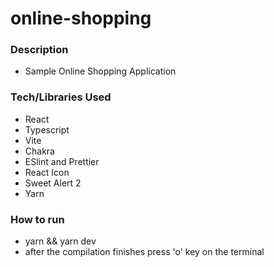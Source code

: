 # online-shopping

### Description

- Sample Online Shopping Application

### Tech/Libraries Used

- React
- Typescript
- Vite
- Chakra
- ESlint and Prettier
- React Icon
- Sweet Alert 2
- Yarn

### How to run

- yarn && yarn dev
- after the compilation finishes press 'o' key on the terminal
